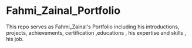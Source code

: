# Fahmi_Zainal_Portfolio
This repo serves as Fahmi_Zainal's Portfolio including his introductions, projects, achievements, certification ,educations , his expertise and skills , his job. 
